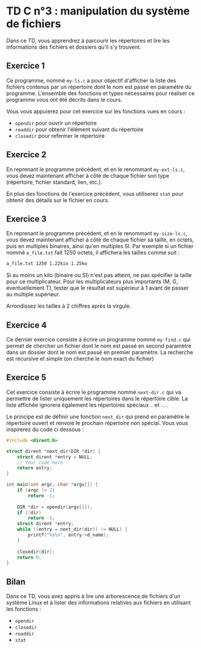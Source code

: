 # TD C n°3 : manipulation du système de fichiers

Dans ce TD, vous apprendrez à parcourir les répertoires et lire les informations des fichiers et dossiers qu'il s'y trouvent.

## Exercice 1

Ce programme, nommé `my-ls.c` a pour objectif d'afficher la liste des fichiers contenus par un répertoire dont le nom est passé en paramètre du programme. L'ensemble des fonctions et types nécessaires pour réaliser ce programme vous ont été décrits dans le cours.

Vous vous appuierez pour cet exercice sur les fonctions vues en cours :

- `opendir` pour ouvrir un répertoire
- `readdir` pour obtenir l'élément suivant du répertoire
- `closedir` pour refermer le répertoire

## Exercice 2

En reprenant le programme précédent, et en le renommant `my-ext-ls.c`, vous devez maintenant afficher à côté de chaque fichier son type (répertoire, fichier standard, lien, etc.).

En plus des fonctions de l'exercice précédent, vous utiliserez `stat` pour obtenir des détails sur le fichier en cours.

## Exercice 3

En reprenant le programme précédent, et en le renommant `my-size-ls.c`, vous devez maintenant afficher à côté de chaque fichier sa taille, en octets, puis en multiples binaires, ainsi qu'en multiples SI. Par exemple si un fichier nommé `a_file.txt` fait 1250 octets, il affichera les tailles comme suit :

```bash
a_file.txt 1250 1.22kio 1.25ko
```

Si au moins un kilo (binaire ou SI) n'est pas atteint, ne pas spécifier la taille pour ce multiplicateur. Pour les multiplicateurs plus importants (M, G, éventuellement T), tester que le résultat est supérieur à 1 avant de passer au multiple supérieur.

Arrondissez les tailles à 2 chiffres après la virgule.

## Exercice 4

Ce dernier exercice consiste à écrire un programme nommé `my-find.c` qui permet de chercher un fichier dont le nom est passé en second paramètre dans un dossier dont le nom est passé en premier paramètre. La recherche est récursive et simple (on cherche le nom exact du fichier)

## Exercice 5

Cet exercice consiste à écrire le programme nommé `next-dir.c` qui va permettre de lister uniquement les répertoires dans le répertoire cible. La liste affichée ignorera également les répertoires spéciaux `.` et `..`.

Le principe est de définir une fonction `next_dir` qui prend en paramètre le répertoire ouvert et renvoie le prochain répertoire non spécial. Vous vous inspirerez du code ci dessous :

```c
#include <dirent.h>

struct dirent *next_dir(DIR *dir) {
	struct dirent *entry = NULL;
	// Your code here
	return entry;
}

int main(int argc, char *argv[]) {
	if (argc != 2)
		return -1;
	
	DIR *dir = opendir(argv[1]);
	if (!dir)
		return -1;
	struct dirent *entry;
	while ((entry = next_dir(dir)) != NULL) {
		printf("%s\n", entry->d_name);
	}
	
	closedir(dir);
	return 0;
}
```

## Bilan

Dans ce TD, vous avez appris à lire une arborescence de fichiers d'un système Linux et à lister des informations relatives aux fichiers en utilisant les fonctions :

- `opendir`
- `closedir`
- `readdir`
- `stat`
